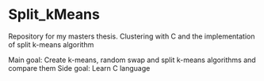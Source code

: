# Split_kMeans
Repository for my masters thesis. Clustering with C and the implementation of split k-means algorithm

Main goal: Create k-means, random swap and split k-means algorithms and compare them
Side goal: Learn C language
